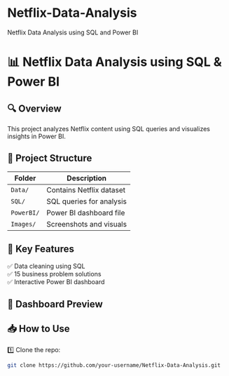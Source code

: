 # Netflix-Data-Analysis
Netflix Data Analysis using SQL and Power BI


# 📊 Netflix Data Analysis using SQL & Power BI

## 🔍 Overview
This project analyzes Netflix content using SQL queries and visualizes insights in Power BI.

## 📂 Project Structure
| Folder  | Description |
|---------|------------|
| `Data/` | Contains Netflix dataset |
| `SQL/`  | SQL queries for analysis |
| `PowerBI/` | Power BI dashboard file |
| `Images/` | Screenshots and visuals |

## 🚀 Key Features
✅ Data cleaning using SQL  
✅ 15 business problem solutions  
✅ Interactive Power BI dashboard  

## 📸 Dashboard Preview


## 📥 How to Use
1️⃣ Clone the repo:  
```bash
git clone https://github.com/your-username/Netflix-Data-Analysis.git
